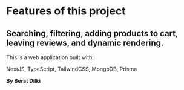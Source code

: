 # Features of this project

## Searching, filtering, adding products to cart, leaving reviews, and dynamic rendering.

This is a web application built with:

NextJS,
TypeScript,
TailwindCSS,
MongoDB,
Prisma

**By Berat Dilki**
